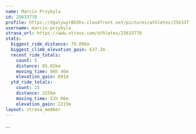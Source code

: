 ```yaml
---
name: Marcin Przybyla
id: 25633770
profile: https://dgalywyr863hv.cloudfront.net/pictures/athletes/25633770/12947173/2/large.jpg
username: marcin-przybyla
strava_url: https://www.strava.com/athletes/25633770
stats:
  biggest_ride_distance: 79.09km
  biggest_climb_elevation_gain: 637.2m
  recent_ride_totals:
    count: 5
    distance: 85.02km
    moving_time: 06h 46m
    elevation_gain: 691m
  ytd_ride_totals:
    count: 15
    distance: 325km
    moving_time: 22h 06m
    elevation_gain: 2215m
layout: strava_member
--- 
```

...
